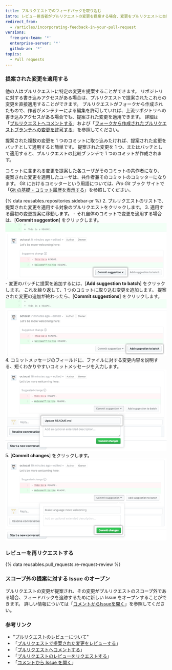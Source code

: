 ```yaml
---
title: プルリクエストでのフィードバックを取り込む
intro: レビュー担当者がプルリクエストの変更を提案する場合、変更をプルリクエストに自動的に組み込むか、Issue をオープンしてスコープ外の提案を追跡できます。
redirect_from:
  - /articles/incorporating-feedback-in-your-pull-request
versions:
  free-pro-team: '*'
  enterprise-server: '*'
  github-ae: '*'
topics:
  - Pull requests
---
```


### 提案された変更を適用する

他の人はプルリクエストに特定の変更を提案することができます。 リポジトリに対する書き込みアクセスがある場合は、プルリクエストで提案されたこれらの変更を直接適用することができます。 プルリクエストがフォークから作成されたもので、作者がメンテナーによる編集を許可していれば、上流リポジトリへの書き込みアクセスがある場合でも、提案された変更を適用できます。 詳細は「[プルリクエストへコメントする](/github/collaborating-with-issues-and-pull-requests/commenting-on-a-pull-request)」および「[フォークから作成されたプルリクエストブランチへの変更を許可する](/github/collaborating-with-issues-and-pull-requests/allowing-changes-to-a-pull-request-branch-created-from-a-fork)」を参照してください。

提案された複数の変更を 1 つのコミットに取り込みたければ、提案された変更をバッチとして適用すると簡単です。 提案された変更を 1 つ、またはバッチとして適用すると、プルリクエストの比較ブランチで 1 つのコミットが作成されます。

コミットに含まれる変更を提案した各ユーザがそのコミットの共作者になり、 提案された変更を適用したユーザは、共作者兼そのコミットのコミッターになります。 Git におけるコミッターという用語については、_Pro Git_ ブック サイトで「[Git の基礎 - コミット履歴を表示する](https://git-scm.com/book/en/v2/Git-Basics-Viewing-the-Commit-History)」を参照してください。

{% data reusables.repositories.sidebar-pr %}
2. プルリクエストのリストで、提案された変更を適用する対象のプルリクエストをクリックします。
3. 適用する最初の変更提案に移動します。
    - それ自体のコミットで変更を適用する場合は、[**Commit suggestion**] をクリックします。 ![[Commit suggestion] ボタン](/assets/images/help/pull_requests/commit-suggestion-button.png)
    - 変更のバッチに提案を追加するには、[**Add suggestion to batch**] をクリックします。 これを繰り返して、1 つのコミットに取り込む変更を追加します。 提案された変更の追加が終わったら、[**Commit suggestions**] をクリックします。 ![[Add suggestion to batch] ボタン](/assets/images/help/pull_requests/add-suggestion-to-batch.png)
4. コミットメッセージのフィールドに、ファイルに対する変更内容を説明する、短くわかりやすいコミットメッセージを入力します。 ![Commit messageフィールド](/assets/images/help/pull_requests/suggested-change-commit-message-field.png)
5. [**Commit changes**] をクリックします。 ![[Commit changes] ボタン](/assets/images/help/pull_requests/commit-changes-button.png)

### レビューを再リクエストする

{% data reusables.pull_requests.re-request-review %}

### スコープ外の提案に対する Issue のオープン

プルリクエストの変更が提案され、その変更がプルリクエストのスコープ外である場合、フィードバックを追跡するために新しい Issue をオープンすることができます。 詳しい情報については「[コメントからIssueを開く](/github/managing-your-work-on-github/opening-an-issue-from-a-comment)」を参照してください。

### 参考リンク

- "[プルリクエストのレビューについて](/github/collaborating-with-issues-and-pull-requests/about-pull-request-reviews)"
- 「[プルリクエストで提案された変更をレビューする](/github/collaborating-with-issues-and-pull-requests/reviewing-proposed-changes-in-a-pull-request)」
- 「[プルリクエストへコメントする](/github/collaborating-with-issues-and-pull-requests/commenting-on-a-pull-request)」
- 「[プルリクエストのレビューをリクエストする](/github/collaborating-with-issues-and-pull-requests/requesting-a-pull-request-review)」
- 「[コメントから Issue を開く](/github/managing-your-work-on-github/opening-an-issue-from-a-comment)」
